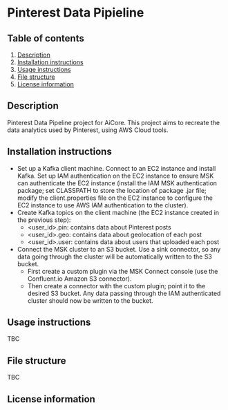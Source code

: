 
# Pinterest Data Pipieline

## Table of contents
1. [Description](#description)
1. [Installation instructions](#installation-instructions)
1. [Usage instructions](#usage-instructions)
1. [File structure](#file-structure)
1. [License information](#license-information)

## Description

Pinterest Data Pipeline project for AiCore. This project aims to recreate the data analytics used by Pinterest, using AWS Cloud tools. 

## Installation instructions
- Set up a Kafka client machine. Connect to an EC2 instance and install Kafka. Set up IAM authentication on the EC2 instance to ensure MSK can authenticate the EC2 instance (install the IAM MSK authentication package; set CLASSPATH to store the location of package .jar file; modify the client.properties file on the EC2 instance to configure the EC2 instance to use AWS IAM authentication to the cluster).
- Create Kafka topics on the client machine (the EC2 instance created in the previous step): 
    - <user_id>.pin: contains data about Pinterest posts
    - <user_id>.geo: contains data about geolocation of each post
    - <user_id>.user: contains data about users that uploaded each post
- Connect the MSK cluster to an S3 bucket. Use a sink connector, so any data going through the cluster will be automatically written to the S3 bucket. 
    - First create a custom plugin via the MSK Connect console (use the Confluent.io Amazon S3 connector). 
    - Then create a connector with the custom plugin; point it to the desired S3 bucket. Any data passing through the IAM authenticated cluster should now be written to the bucket.

## Usage instructions
TBC

## File structure
TBC

## License information